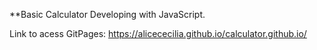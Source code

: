 **Basic Calculator
Developing with JavaScript. 

Link to acess GitPages: https://alicececilia.github.io/calculator.github.io/ 
